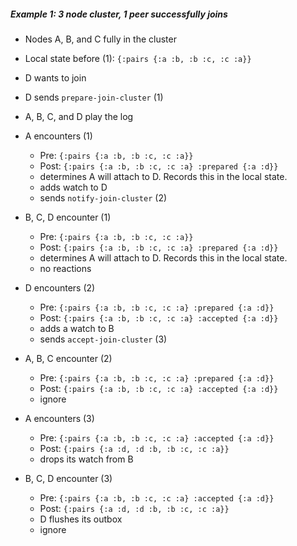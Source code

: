 ##### Example 1: 3 node cluster, 1 peer successfully joins

- Nodes A, B, and C fully in the cluster                                                                                                                    
- Local state before (1): `{:pairs {:a :b, :b :c, :c :a}}`

- D wants to join
- D sends `prepare-join-cluster` (1)

- A, B, C, and D play the log

- A encounters (1)
  - Pre: `{:pairs {:a :b, :b :c, :c :a}}`
  - Post: `{:pairs {:a :b, :b :c, :c :a} :prepared {:a :d}}`
  - determines A will attach to D. Records this in the local state.
  - adds watch to D
  - sends `notify-join-cluster` (2)

- B, C, D encounter (1)
  - Pre: `{:pairs {:a :b, :b :c, :c :a}}`
  - Post: `{:pairs {:a :b, :b :c, :c :a} :prepared {:a :d}}`
  - determines A will attach to D. Records this in the local state.
  - no reactions

- D encounters (2)
  - Pre: `{:pairs {:a :b, :b :c, :c :a} :prepared {:a :d}}`
  - Post: `{:pairs {:a :b, :b :c, :c :a} :accepted {:a :d}}`
  - adds a watch to B
  - sends `accept-join-cluster` (3)

- A, B, C encounter (2)
  - Pre: `{:pairs {:a :b, :b :c, :c :a} :prepared {:a :d}}`
  - Post: `{:pairs {:a :b, :b :c, :c :a} :accepted {:a :d}}`
  - ignore

- A encounters (3)
  - Pre: `{:pairs {:a :b, :b :c, :c :a} :accepted {:a :d}}`
  - Post: `{:pairs {:a :d, :d :b, :b :c, :c :a}}`
  - drops its watch from B

- B, C, D encounter (3)
  - Pre: `{:pairs {:a :b, :b :c, :c :a} :accepted {:a :d}}`
  - Post: `{:pairs {:a :d, :d :b, :b :c, :c :a}}`
  - D flushes its outbox
  - ignore